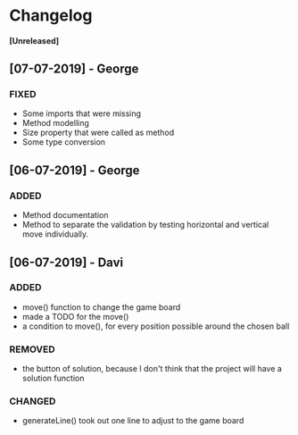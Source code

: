 # Changelog

#### [Unreleased]

## [07-07-2019] - George
### FIXED

- Some imports that were missing
- Method modelling
- Size property that were called as method
- Some type conversion 

## [06-07-2019] - George
### ADDED
- Method documentation
- Method to separate the validation by testing horizontal and vertical move individually.

## [06-07-2019] - Davi
### ADDED
- move() function to change the game board
- made a TODO for the move()
- a condition to move(), for every position possible around the chosen ball
### REMOVED
- the button of solution, because I don't think that the project will have a solution function
### CHANGED
- generateLine() took out one line to adjust to the game board